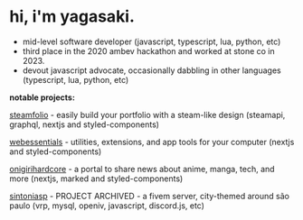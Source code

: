 # hi, i'm yagasaki.
- mid-level software developer (javascript, typescript, lua, python, etc)
- third place in the 2020 ambev hackathon and worked at stone co in 2023.
- devout javascript advocate, occasionally dabbling in other languages (typescript, lua, python, etc)

**notable projects:**

[steamfolio](https://steamfolio.vercel.app) - easily build your portfolio with a steam-like design (steamapi, graphql, nextjs and styled-components)

[webessentials](https://webessentials.vercel.app) - utilities, extensions, and app tools for your computer (nextjs and styled-components)

[onigirihardcore](https://onigirihardcore.vercel.app) - a portal to share news about anime, manga, tech, and more (nextjs, marked and styled-components)

[sintoniasp](https://sintoniasp.vercel.app) - PROJECT ARCHIVED - a fivem server, city-themed around são paulo (vrp, mysql, openiv, javascript, discord.js, etc)
